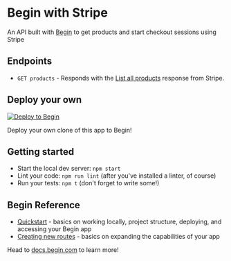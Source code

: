 # Begin with Stripe

An API built with [Begin](https://begin.com) to get products and start checkout sessions using Stripe

## Endpoints

- `GET products` - Responds with the [List all products](https://stripe.com/docs/api/products/list?lang=node) response from Stripe.

## Deploy your own

[![Deploy to Begin](https://static.begin.com/deploy-to-begin.svg)](https://begin.com/apps/create?template=https://github.com/lwcooper/begin-with-stripe)

Deploy your own clone of this app to Begin!

## Getting started

- Start the local dev server: `npm start`
- Lint your code: `npm run lint` (after you've installed a linter, of course)
- Run your tests: `npm t` (don't forget to write some!)

## Begin Reference

- [Quickstart](https://docs.begin.com/en/guides/quickstart/) - basics on working locally, project structure, deploying, and accessing your Begin app
- [Creating new routes](https://docs.begin.com/en/functions/creating-new-functions) - basics on expanding the capabilities of your app

Head to [docs.begin.com](https://docs.begin.com/) to learn more!

